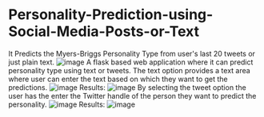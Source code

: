 # Personality-Prediction-using-Social-Media-Posts-or-Text
It Predicts the Myers-Briggs Personality Type from user's last 20 tweets or just plain text.
![image](https://user-images.githubusercontent.com/46066576/129151451-8f61c7d6-1d82-4dfa-a155-06170649f439.png)
A flask based web application where it can predict personality type using text or tweets. 
The text option provides a text area where user can enter the text based on which they want to get the predictions.
![image](https://user-images.githubusercontent.com/46066576/129151947-629c4da9-7a0e-4e57-a470-f239349d7e10.png)
Results:
![image](https://user-images.githubusercontent.com/46066576/129152122-c8e1c1ce-3e24-46a5-9007-652c2b6b66fd.png)
By selecting the tweet option the user has the enter the Twitter handle of the person they want to predict the personality.
![image](https://user-images.githubusercontent.com/46066576/129152174-8d660066-1eac-456e-9245-25f9e6e51e6a.png)
Results:
![image](https://user-images.githubusercontent.com/46066576/129152283-006b0e8b-80ff-40a0-834d-ed3f0b1c00d3.png)
